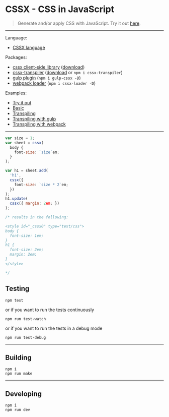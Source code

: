 # CSSX - CSS in JavaScript

> Generate and/or apply CSS with JavaScript. Try it out [here](http://krasimir.github.io/cssx/playground/try-it-out/).

---

Language:

* [CSSX language](./docs/cssx-lang.md)

Packages:

* [cssx client-side library](./packages/cssx) ([download](./packages/cssx/lib))
* [cssx-transpiler](./packages/cssx-transpiler) ([download](./packages/cssx-transpiler/lib) or `npm i cssx-transpiler`)
* [gulp plugin](./packages/gulp-cssx) (`npm i gulp-cssx -D`)
* [webpack loader](./packages/cssx-loader) (`npm i cssx-loader -D`)

Examples:

* [Try it out](./playground/try-it-out)
* [Basic](./playground/basic)
* [Transpiling](./playground/transpiler)
* [Transpiling with gulp](./playground/transpiler-gulp)
* [Transpiling with webpack](./playground/transpiler-webpack)

---

```js
var size = 1;
var sheet = cssx(
  body {
    font-size: `size`em;
  }
);

var h1 = sheet.add(
  'h1',
  cssx({
    font-size: `size * 2`em;
  })
);
h1.update(
  cssx({ margin: 2em; })
);

/* results in the following:

<style id="_cssx0" type="text/css">
body {
  font-size: 1em;
}
h1 {
  font-size: 2em;
  margin: 2em;
}
</style>

*/
```

## Testing

```
npm test
```

or if you want to run the tests continuously

```
npm run test-watch
```

or if you want to run the tests in a debug mode

```
npm run test-debug
```

---

## Building

```
npm i
npm run make
```

---

## Developing

```
npm i
npm run dev
```
